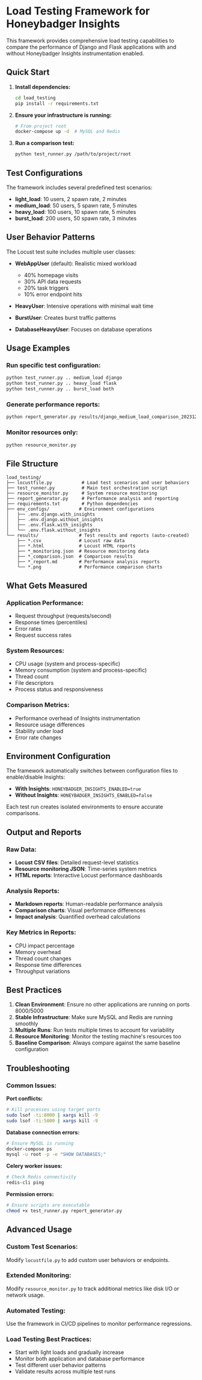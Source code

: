 # Load Testing Framework for Honeybadger Insights

This framework provides comprehensive load testing capabilities to compare the performance of Django and Flask applications with and without Honeybadger Insights instrumentation enabled.

## Quick Start

1. **Install dependencies:**
   ```bash
   cd load_testing
   pip install -r requirements.txt
   ```

2. **Ensure your infrastructure is running:**
   ```bash
   # From project root
   docker-compose up -d  # MySQL and Redis
   ```

3. **Run a comparison test:**
   ```bash
   python test_runner.py /path/to/project/root
   ```

## Test Configurations

The framework includes several predefined test scenarios:

- **light_load**: 10 users, 2 spawn rate, 2 minutes
- **medium_load**: 50 users, 5 spawn rate, 5 minutes  
- **heavy_load**: 100 users, 10 spawn rate, 5 minutes
- **burst_load**: 200 users, 50 spawn rate, 3 minutes

## User Behavior Patterns

The Locust test suite includes multiple user classes:

- **WebAppUser** (default): Realistic mixed workload
  - 40% homepage visits
  - 30% API data requests
  - 20% task triggers
  - 10% error endpoint hits

- **HeavyUser**: Intensive operations with minimal wait time
- **BurstUser**: Creates burst traffic patterns
- **DatabaseHeavyUser**: Focuses on database operations

## Usage Examples

### Run specific test configuration:
```bash
python test_runner.py .. medium_load django
python test_runner.py .. heavy_load flask
python test_runner.py .. burst_load both
```

### Generate performance reports:
```bash
python report_generator.py results/django_medium_load_comparison_20231201_143022.json
```

### Monitor resources only:
```bash
python resource_monitor.py
```

## File Structure

```
load_testing/
├── locustfile.py           # Load test scenarios and user behaviors
├── test_runner.py          # Main test orchestration script
├── resource_monitor.py     # System resource monitoring
├── report_generator.py     # Performance analysis and reporting
├── requirements.txt        # Python dependencies
├── env_configs/           # Environment configurations
│   ├── .env.django.with_insights
│   ├── .env.django.without_insights
│   ├── .env.flask.with_insights
│   └── .env.flask.without_insights
└── results/               # Test results and reports (auto-created)
    ├── *.csv              # Locust raw data
    ├── *.html             # Locust HTML reports
    ├── *_monitoring.json  # Resource monitoring data
    ├── *_comparison.json  # Comparison results
    ├── *_report.md        # Performance analysis reports
    └── *.png              # Performance comparison charts
```

## What Gets Measured

### Application Performance:
- Request throughput (requests/second)
- Response times (percentiles)
- Error rates
- Request success rates

### System Resources:
- CPU usage (system and process-specific)
- Memory consumption (system and process-specific)
- Thread count
- File descriptors
- Process status and responsiveness

### Comparison Metrics:
- Performance overhead of Insights instrumentation
- Resource usage differences
- Stability under load
- Error rate changes

## Environment Configuration

The framework automatically switches between configuration files to enable/disable Insights:

- **With Insights**: `HONEYBADGER_INSIGHTS_ENABLED=true`
- **Without Insights**: `HONEYBADGER_INSIGHTS_ENABLED=false`

Each test run creates isolated environments to ensure accurate comparisons.

## Output and Reports

### Raw Data:
- **Locust CSV files**: Detailed request-level statistics
- **Resource monitoring JSON**: Time-series system metrics
- **HTML reports**: Interactive Locust performance dashboards

### Analysis Reports:
- **Markdown reports**: Human-readable performance analysis
- **Comparison charts**: Visual performance differences
- **Impact analysis**: Quantified overhead calculations

### Key Metrics in Reports:
- CPU impact percentage
- Memory overhead
- Thread count changes
- Response time differences
- Throughput variations

## Best Practices

1. **Clean Environment**: Ensure no other applications are running on ports 8000/5000
2. **Stable Infrastructure**: Make sure MySQL and Redis are running smoothly
3. **Multiple Runs**: Run tests multiple times to account for variability
4. **Resource Monitoring**: Monitor the testing machine's resources too
5. **Baseline Comparison**: Always compare against the same baseline configuration

## Troubleshooting

### Common Issues:

**Port conflicts:**
```bash
# Kill processes using target ports
sudo lsof -ti:8000 | xargs kill -9
sudo lsof -ti:5000 | xargs kill -9
```

**Database connection errors:**
```bash
# Ensure MySQL is running
docker-compose ps
mysql -u root -p -e "SHOW DATABASES;"
```

**Celery worker issues:**
```bash
# Check Redis connectivity  
redis-cli ping
```

**Permission errors:**
```bash
# Ensure scripts are executable
chmod +x test_runner.py report_generator.py
```

## Advanced Usage

### Custom Test Scenarios:
Modify `locustfile.py` to add custom user behaviors or endpoints.

### Extended Monitoring:
Modify `resource_monitor.py` to track additional metrics like disk I/O or network usage.

### Automated Testing:
Use the framework in CI/CD pipelines to monitor performance regressions.

### Load Testing Best Practices:
- Start with light loads and gradually increase
- Monitor both application and database performance
- Test different user behavior patterns
- Validate results across multiple test runs
